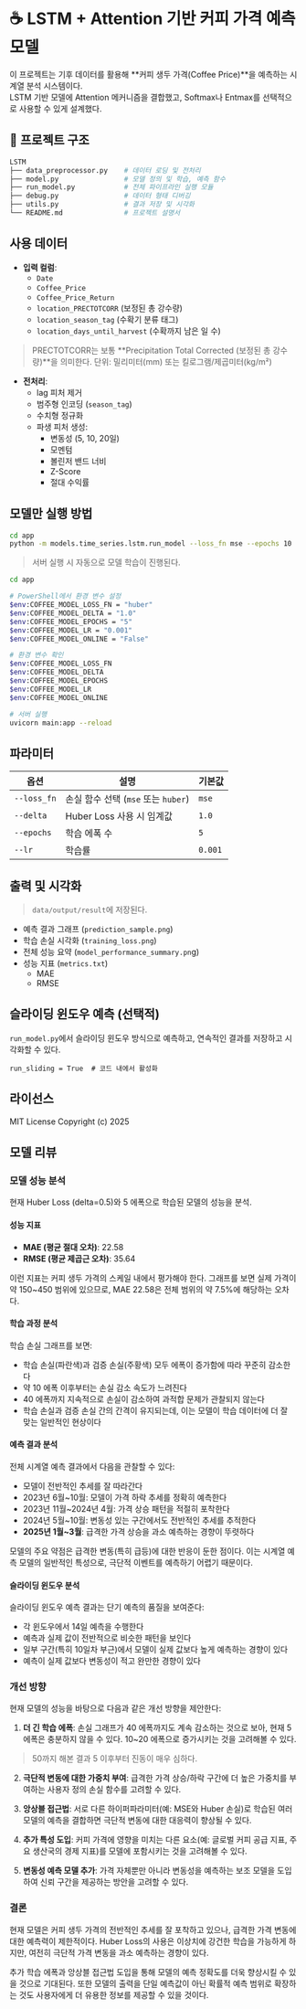 # ☕ LSTM + Attention 기반 커피 가격 예측 모델

이 프로젝트는 기후 데이터를 활용해 **커피 생두 가격(Coffee Price)**을 예측하는 시계열 분석 시스템이다.  
LSTM 기반 모델에 Attention 메커니즘을 결합했고, Softmax나 Entmax를 선택적으로 사용할 수 있게 설계했다.

## 📁 프로젝트 구조

```bash
LSTM
├── data_preprocessor.py    # 데이터 로딩 및 전처리
├── model.py                # 모델 정의 및 학습, 예측 함수
├── run_model.py            # 전체 파이프라인 실행 모듈
├── debug.py                # 데이터 형태 디버깅
├── utils.py                # 결과 저장 및 시각화
└── README.md               # 프로젝트 설명서
```

## 사용 데이터

-   **입력 컬럼**:
    -   `Date`
    -   `Coffee_Price`
    -   `Coffee_Price_Return`
    -   `location_PRECTOTCORR` (보정된 총 강수량)
    -   `location_season_tag` (수확기 분류 태그)
    -   `location_days_until_harvest` (수확까지 남은 일 수)

> PRECTOTCORR는 보통 **Precipitation Total Corrected (보정된 총 강수량)**을 의미한다.
> 단위: 밀리미터(mm) 또는 킬로그램/제곱미터(kg/m²)

-   **전처리**:
    -   lag 피처 제거
    -   범주형 인코딩 (`season_tag`)
    -   수치형 정규화
    -   파생 피처 생성:
        -   변동성 (5, 10, 20일)
        -   모멘텀
        -   볼린저 밴드 너비
        -   Z-Score
        -   절대 수익률

## 모델만 실행 방법

```bash
cd app
python -m models.time_series.lstm.run_model --loss_fn mse --epochs 10
```

> 서버 실행 시 자동으로 모델 학습이 진행된다.

```bash
cd app

# PowerShell에서 환경 변수 설정
$env:COFFEE_MODEL_LOSS_FN = "huber"
$env:COFFEE_MODEL_DELTA = "1.0"
$env:COFFEE_MODEL_EPOCHS = "5"
$env:COFFEE_MODEL_LR = "0.001"
$env:COFFEE_MODEL_ONLINE = "False"

# 환경 변수 확인
$env:COFFEE_MODEL_LOSS_FN
$env:COFFEE_MODEL_DELTA
$env:COFFEE_MODEL_EPOCHS
$env:COFFEE_MODEL_LR
$env:COFFEE_MODEL_ONLINE

# 서버 실행
uvicorn main:app --reload
```

## 파라미터

| 옵션        | 설명                                | 기본값  |
| ----------- | ----------------------------------- | ------- |
| `--loss_fn` | 손실 함수 선택 (`mse` 또는 `huber`) | `mse`   |
| `--delta`   | Huber Loss 사용 시 임계값           | `1.0`   |
| `--epochs`  | 학습 에폭 수                        | `5`     |
| `--lr`      | 학습률                              | `0.001` |

## 출력 및 시각화

> `data/output/result`에 저장된다.

-   예측 결과 그래프 (`prediction_sample.png`)
-   학습 손실 시각화 (`training_loss.png`)
-   전체 성능 요약 (`model_performance_summary.pn`g)
-   성능 지표 (`metrics.txt`)
    -   MAE
    -   RMSE

## 슬라이딩 윈도우 예측 (선택적)

`run_model.py`에서 슬라이딩 윈도우 방식으로 예측하고, 연속적인 결과를 저장하고 시각화할 수 있다.

```
run_sliding = True  # 코드 내에서 활성화
```

## 라이선스

MIT License
Copyright (c) 2025

## 모델 리뷰

### 모델 성능 분석

현재 Huber Loss (delta=0.5)와 5 에폭으로 학습된 모델의 성능을 분석.

#### 성능 지표

-   **MAE (평균 절대 오차)**: 22.58
-   **RMSE (평균 제곱근 오차)**: 35.64

이런 지표는 커피 생두 가격의 스케일 내에서 평가해야 한다. 그래프를 보면 실제 가격이 약 150~450 범위에 있으므로, MAE 22.58은 전체 범위의 약 7.5%에 해당하는 오차다.

#### 학습 과정 분석

학습 손실 그래프를 보면:

-   학습 손실(파란색)과 검증 손실(주황색) 모두 에폭이 증가함에 따라 꾸준히 감소한다
-   약 10 에폭 이후부터는 손실 감소 속도가 느려진다
-   40 에폭까지 지속적으로 손실이 감소하여 과적합 문제가 관찰되지 않는다
-   학습 손실과 검증 손실 간의 간격이 유지되는데, 이는 모델이 학습 데이터에 더 잘 맞는 일반적인 현상이다

#### 예측 결과 분석

전체 시계열 예측 결과에서 다음을 관찰할 수 있다:

-   모델이 전반적인 추세를 잘 따라간다
-   2023년 6월~10월: 모델이 가격 하락 추세를 정확히 예측한다
-   2023년 11월~2024년 4월: 가격 상승 패턴을 적절히 포착한다
-   2024년 5월~10월: 변동성 있는 구간에서도 전반적인 추세를 추적한다
-   **2025년 1월~3월**: 급격한 가격 상승을 과소 예측하는 경향이 뚜렷하다

모델의 주요 약점은 급격한 변동(특히 급등)에 대한 반응이 둔한 점이다. 이는 시계열 예측 모델의 일반적인 특성으로, 극단적 이벤트를 예측하기 어렵기 때문이다.

#### 슬라이딩 윈도우 분석

슬라이딩 윈도우 예측 결과는 단기 예측의 품질을 보여준다:

-   각 윈도우에서 14일 예측을 수행한다
-   예측과 실제 값이 전반적으로 비슷한 패턴을 보인다
-   일부 구간(특히 10일차 부근)에서 모델이 실제 값보다 높게 예측하는 경향이 있다
-   예측이 실제 값보다 변동성이 적고 완만한 경향이 있다

### 개선 방향

현재 모델의 성능을 바탕으로 다음과 같은 개선 방향을 제안한다:

1. **더 긴 학습 에폭**: 손실 그래프가 40 에폭까지도 계속 감소하는 것으로 보아, 현재 5 에폭은 충분하지 않을 수 있다. 10~20 에폭으로 증가시키는 것을 고려해볼 수 있다.

> 50까지 해본 결과 5 이후부터 진동이 매우 심하다.

2. **극단적 변동에 대한 가중치 부여**: 급격한 가격 상승/하락 구간에 더 높은 가중치를 부여하는 사용자 정의 손실 함수를 고려할 수 있다.

3. **앙상블 접근법**: 서로 다른 하이퍼파라미터(예: MSE와 Huber 손실)로 학습된 여러 모델의 예측을 결합하면 극단적 변동에 대한 대응력이 향상될 수 있다.

4. **추가 특성 도입**: 커피 가격에 영향을 미치는 다른 요소(예: 글로벌 커피 공급 지표, 주요 생산국의 경제 지표)를 모델에 포함시키는 것을 고려해볼 수 있다.

5. **변동성 예측 모델 추가**: 가격 자체뿐만 아니라 변동성을 예측하는 보조 모델을 도입하여 신뢰 구간을 제공하는 방안을 고려할 수 있다.

### 결론

현재 모델은 커피 생두 가격의 전반적인 추세를 잘 포착하고 있으나, 급격한 가격 변동에 대한 예측력이 제한적이다. Huber Loss의 사용은 이상치에 강건한 학습을 가능하게 하지만, 여전히 극단적 가격 변동을 과소 예측하는 경향이 있다.

추가 학습 에폭과 앙상블 접근법 도입을 통해 모델의 예측 정확도를 더욱 향상시킬 수 있을 것으로 기대된다. 또한 모델의 출력을 단일 예측값이 아닌 확률적 예측 범위로 확장하는 것도 사용자에게 더 유용한 정보를 제공할 수 있을 것이다.
